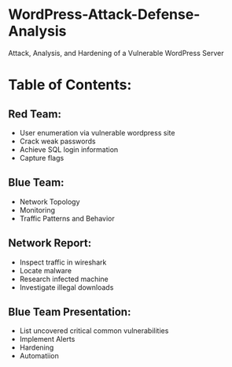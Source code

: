 # WordPress-Attack-Defense-Analysis
Attack, Analysis, and Hardening of a Vulnerable WordPress Server

# Table of Contents:

## Red Team:
* User enumeration via vulnerable wordpress site
* Crack weak passwords
* Achieve SQL login information
* Capture flags

## Blue Team:
* Network Topology
* Monitoring
* Traffic Patterns and Behavior

## Network Report:
* Inspect traffic in wireshark
* Locate malware
* Research infected machine
* Investigate illegal downloads

## Blue Team Presentation:
* List uncovered critical common vulnerabilities
* Implement Alerts
* Hardening
* Automatiion
